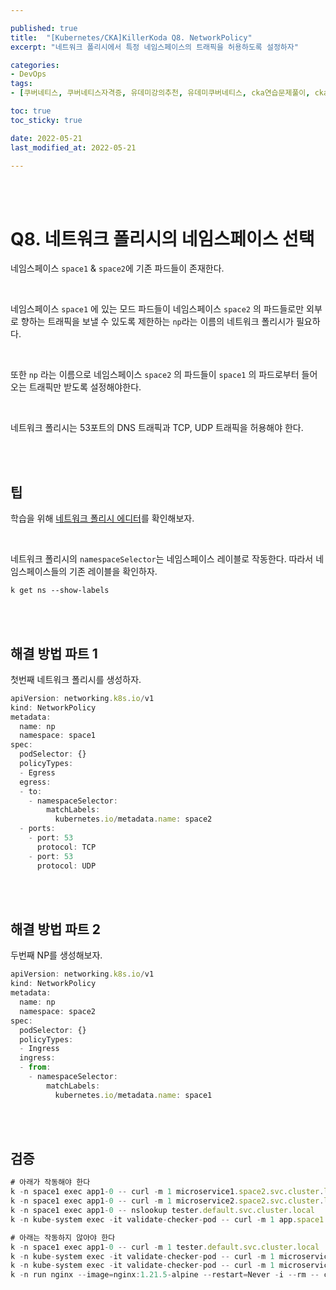 ```yaml
---

published: true
title:  "[Kubernetes/CKA]KillerKoda Q8. NetworkPolicy"
excerpt: "네트워크 폴리시에서 특정 네임스페이스의 트래픽을 허용하도록 설정하자"

categories:
- DevOps
tags:
- [쿠버네티스, 쿠버네티스자격증, 유데미강의추천, 유데미쿠버네티스, cka연습문제풀이, cka덤프, cka기출문제, cka, kubernetes, kubernetesnetworking, k8s, DevOpsengineer, 데브옵스, 데브옵스엔지니어, killerkoda, killersh, killershell, cka모의고사]

toc: true
toc_sticky: true

date: 2022-05-21
last_modified_at: 2022-05-21

---
```


<br/><br/>

# Q8. 네트워크 폴리시의 네임스페이스 선택

네임스페이스 `space1` & `space2`에 기존 파드들이 존재한다.

<br/>

네임스페이스 `space1` 에 있는 모드 파드들이 네임스페이스 `space2` 의 파드들로만 외부로 향하는 트래픽을 보낼 수 있도록 제한하는  `np`라는 이름의 네트워크 폴리시가 필요하다.

<br/>

또한 `np` 라는 이름으로 네임스페이스 `space2` 의 파드들이 `space1` 의 파드로부터 들어오는 트래픽만 받도록 설정해야한다.

<br/>

네트워크 폴리시는 53포트의 DNS 트래픽과 TCP, UDP 트래픽을 허용해야 한다.

<br/><br/>

## 팁

학습을 위해 [네트워크 폴리시 에디터](http://editor.cilium.io)를 확인해보자.

<br/>

네트워크 폴리시의 `namespaceSelector`는 네임스페이스 레이블로 작동한다. 따라서 네임스페이스들의 기존 레이블을 확인하자.

```
k get ns --show-labels
```

<br/><br/>

## 해결 방법 파트 1

첫번째 네트워크 폴리시를 생성하자.

```jsx
apiVersion: networking.k8s.io/v1
kind: NetworkPolicy
metadata:
  name: np
  namespace: space1
spec:
  podSelector: {}
  policyTypes:
  - Egress
  egress:
  - to:
    - namespaceSelector:
        matchLabels:
          kubernetes.io/metadata.name: space2
  - ports:
    - port: 53
      protocol: TCP
    - port: 53
      protocol: UDP
```

<br/><br/>

## 해결 방법 파트 2

두번째 NP를 생성해보자.

```jsx
apiVersion: networking.k8s.io/v1
kind: NetworkPolicy
metadata:
  name: np
  namespace: space2
spec:
  podSelector: {}
  policyTypes:
  - Ingress
  ingress:
  - from:
    - namespaceSelector:
        matchLabels:
          kubernetes.io/metadata.name: space1
```

<br/><br/>

## 검증

```jsx
# 아래가 작동해야 한다
k -n space1 exec app1-0 -- curl -m 1 microservice1.space2.svc.cluster.local
k -n space1 exec app1-0 -- curl -m 1 microservice2.space2.svc.cluster.local
k -n space1 exec app1-0 -- nslookup tester.default.svc.cluster.local
k -n kube-system exec -it validate-checker-pod -- curl -m 1 app.space1.svc.cluster.local

# 아래는 작동하지 않아야 한다
k -n space1 exec app1-0 -- curl -m 1 tester.default.svc.cluster.local
k -n kube-system exec -it validate-checker-pod -- curl -m 1 microservice1.space2.svc.cluster.local
k -n kube-system exec -it validate-checker-pod -- curl -m 1 microservice2.space2.svc.cluster.local
k -n run nginx --image=nginx:1.21.5-alpine --restart=Never -i --rm -- curl -m 1 microservice1.space2.svc.cluster.local

```